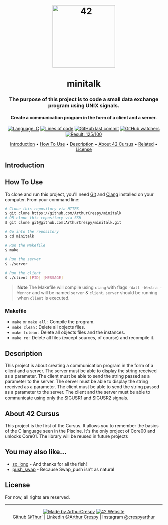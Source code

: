 <h1 align="center">
  <br>
  <a href="http://www.github.com/ArthurCrespy"><img src="https://42.fr/wp-content/uploads/2021/05/42-Final-sigle-seul.svg" alt="42" width="200"></a>
  <br><br>
  minitalk
  <br>
</h1>

<h3 align="center">The purpose of this project is to code a small data exchange program using UNIX signals.</h3>

<h4 align="center">Create a communication program in the form of a client and a server.</a></h4>

<p align="center">
    <a href="https://github.com/ArthurCrespy/minitalk/search?l=c"> <img alt="Language: C" src="https://img.shields.io/badge/language-C-orange"></a>
        <a href="https://github.com/ArthurCrespy/minitalk"> <img alt="Lines of code" src="https://img.shields.io/tokei/lines/github/ArthurCrespy/minitalk"></a>
    <a href="https://github.com/ArthurCrespy/minitalk/commits"> <img alt="GitHub last commit" src="https://img.shields.io/github/last-commit/ArthurCrespy/minitalk?color=yellow"></a>
    <a href="https://github.com/ArthurCrespy/minitalk/watchers"> <img alt="GitHub watchers" src="https://img.shields.io/github/watchers/ArthurCrespy/minitalk?color=ff69b4"></a>
    <a href="https://projects.intra.42.fr/42cursus-minitalk/acrespy"> <img alt="Result: 125/100" src="https://img.shields.io/badge/result-125/100-brightgreen"></a>

</p>

<p align="center">
  <a href="#introduction">Introduction</a> •
  <a href="#how-to-use">How To Use</a> •
  <a href="#description">Description</a> •
  <a href="#about-42-cursus">About 42 Cursus</a> •
  <a href="#you-may-also-like">Related</a> •
  <a href="#license">License</a>
</p>

## Introduction



## How To Use

To clone and run this project, you'll need [Git](https://git-scm.com) and [Clang](https://clang.llvm.org/) installed on your computer. From your command line:

```bash
# Clone this repository via HTTPS
$ git clone https://github.com/ArthurCrespy/minitalk
# OR clone this repository via SSH
$ git clone git@github.com:ArthurCrespy/minitalk.git

# Go into the repository
$ cd minitalk

# Run the Makefile
$ make

# Run the server
$ ./server

# Run the client
$ ./client [PID] [MESSAGE]
```

> **Note**
> The Makefile will compile using ```clang``` with flags ```-Wall -Wextra -Werror``` and will be named ```server``` & ```client```. ```server``` should be running when ```client``` is executed.

### Makefile

- ```make``` or ```make all``` : Compile the program.
- ```make clean``` : Delete all objects files.
- ```make fclean``` : Delete all objects files and the instances.
- ```make re``` : Delete all files (except sources, of course) and recompile it.

## Description

This project is about creating a communication program in the form of a client and a server. The server must be able to display the string received as a parameter. The client must be able to send the string passed as a parameter to the server.
The server must be able to display the string received as a parameter. The client must be able to send the string passed as a parameter to the server.
The client and the server must be able to communicate using only the SIGUSR1 and SIGUSR2 signals.


## About 42 Cursus

This project is the first of the Cursus. It allows you to remember the basics of the C language seen in the Piscine. It's the only project of Core00 and unlocks Core01. The library will be reused in future projects

## You may also like...

- [so_long](https://github.com/ArthurCrespy/so_long) - And thanks for all the fish!
- [push_swap](https://github.com/ArthurCrespy/push_swap) - Because Swap_push isn’t as natural

## License

For now, all rights are reserved.

---
<p align="center">
    <a href="https://github.com/ArthurCrespy"> <img alt="Made by ArthurCrespy" src="https://img.shields.io/badge/made%20by-ArthurCrespy-blue"></a>
    <a href="https://42.fr"><img alt="42 Website" src="https://img.shields.io/badge/website-42.fr-blue"></a>
    <br>
    Github <a href="https://github.com/ArthurCrespy" target="_blank">@Thur'</a> |
    LinkedIn<a href="https://fr.linkedin.com/in/crespyarthur" target="_blank"> @Arthur Crespy</a> |
    Instagram<a href="https://instagram.com/arthurcrespy" target="_blank"> @crespyarthur</a> 
</p>
